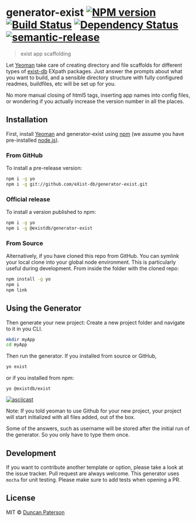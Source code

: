 # generator-exist [![NPM version][npm-image]][npm-url] [![Build Status][travis-image]][travis-url] [![Dependency Status][daviddm-image]][daviddm-url] [![semantic-release][sem-rel-img]][sem-rel-url]

> exist app scaffolding

Let [Yeoman](http://yeoman.io) take care of creating directory and file scaffolds for different types of [exist-db](https://exist-db.org) EXpath packages. Just answer the prompts about what you want to build, and a sensible directory structure with fully configured readmes, buildfiles, etc will be set up for you.

No more manual closing of html5 tags, inserting app names into config files, or wondering if you actually increase the version number in all the places.

## Installation

First, install [Yeoman](http://yeoman.io) and generator-exist using [npm](https://www.npmjs.com/) (we assume you have pre-installed [node.js](https://nodejs.org/)).

### From GitHub
To install a pre-release version:
```bash
npm i -g yo
npm i -g git://github.com/eXist-db/generator-exist.git
```

### Official release
To install a version published to npm:
```bash
npm i -g yo
npm i -g @existdb/generator-exist
```

### From Source
Alternatively, if you have cloned this repo from GitHub. You can symlink your local clone into your global node environment. This is particularly useful during development. From inside the folder with the cloned repo:
```bash
npm install -g yo
npm i
npm link
```

## Using the Generator
Then generate your new project: Create a new project folder and navigate to it in you CLI.

```bash
mkdir myApp
cd myApp
```

Then run the generator. If you installed from source or GitHub,
```bash
yo exist
```

or if you installed from npm:
```
yo @existdb/exist
```

[![asciicast](https://asciinema.org/a/MqB6TyzdyBJImItHLsfC99Ufj.png)](https://asciinema.org/a/MqB6TyzdyBJImItHLsfC99Ufj)

Note: If you told yeoman to use Github for your new project, your project will start initialized with all files added, out of the box.

Some of the answers, such as username will be stored after the initial run of the generator. So you only have to type them once.

## Development
If you want to contribute another template or option, please take a look at the issue tracker. Pull request are always welcome. This generator uses `mocha` for unit testing. Please make sure to add tests when opening a PR.

## License

MIT © [Duncan Paterson](https://github.com/duncdrum)


[npm-image]: https://badge.fury.io/js/%40existdb%2Fgenerator-exist.svg
[npm-url]: https://www.npmjs.com/package/@existdb/generator-exist
[travis-image]: https://travis-ci.com/eXist-db/generator-exist.svg?token=qpLmm7SAUYJsXY8vZsRs&branch=master
[travis-url]: https://travis-ci.com/eXist-db/generator-exist
[daviddm-image]: https://david-dm.org/eXist-db/generator-exist.svg?theme=shields.io
[daviddm-url]: https://david-dm.org/eXist-db/generator-exist
[sem-rel-img]: https://img.shields.io/badge/%20%20%F0%9F%93%A6%F0%9F%9A%80-semantic--release-e10079.svg
[sem-rel-url]: https://github.com/semantic-release/semantic-release
